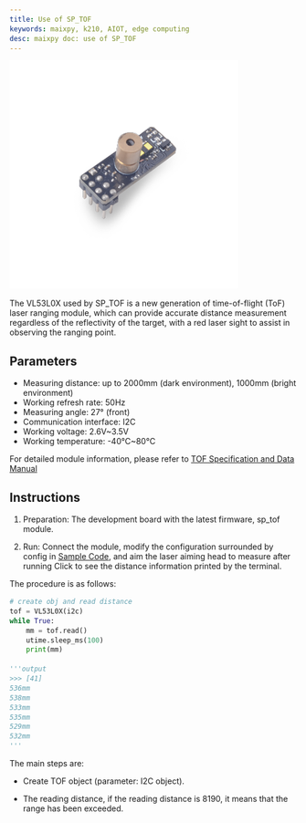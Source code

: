 ```yaml
---
title: Use of SP_TOF
keywords: maixpy, k210, AIOT, edge computing
desc: maixpy ​​doc: use of SP_TOF
---
```



<img src="../../../assets/hardware/module_spmod/sp_tof.png"/>

The VL53L0X used by SP_TOF is a new generation of time-of-flight (ToF) laser ranging module, which can provide accurate distance measurement regardless of the reflectivity of the target, with a red laser sight to assist in observing the ranging point.

## Parameters

* Measuring distance: up to 2000mm (dark environment), 1000mm (bright environment)
* Working refresh rate: 50Hz
* Measuring angle: 27° (front)
* Communication interface: I2C
* Working voltage: 2.6V~3.5V
* Working temperature: -40°C~80°C

For detailed module information, please refer to [TOF Specification and Data Manual](http://api.dl.sipeed.com/shareURL/MAIX/HDK/sp_mod/sp_tof)

## Instructions

1. Preparation: The development board with the latest firmware, sp_tof module.

2. Run: Connect the module, modify the configuration surrounded by config in [Sample Code](https://github.com/sipeed/MaixPy_scripts/tree/master/modules/spmod/sp_tof), and aim the laser aiming head to measure after running Click to see the distance information printed by the terminal.

The procedure is as follows:

```python
# create obj and read distance
tof = VL53L0X(i2c)
while True:
    mm = tof.read()
    utime.sleep_ms(100)
    print(mm)

'''output
>>> [41]
536mm
538mm
533mm
535mm
529mm
532mm
'''
```

The main steps are:

* Create TOF object (parameter: I2C object).

* The reading distance, if the reading distance is 8190, it means that the range has been exceeded.
